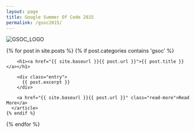 ```yaml
---
layout: page
title: Google Summer Of Code 2015
permalink: /gsoc2015/
---
```


![GSOC_LOGO](https://1-ps.googleusercontent.com/sxk/lUi00NOiZZtaYcm5-HDw_Ypz0k/s.google-melange.appspot.com/www.google-melange.com/soc/content/2-1-20150429/images/gsoc/logo/banner-gsoc2015.png.pagespeed.ce.1-XG35qq3RFCzwkXhRUG.png)

<div class="posts">
  {% for post in site.posts %}
    {% if post.categories contains 'gsoc' %}
      <article class="post">

        <h1><a href="{{ site.baseurl }}{{ post.url }}">{{ post.title }}</a></h1>

        <div class="entry">
          {{ post.excerpt }}
        </div>

        <a href="{{ site.baseurl }}{{ post.url }}" class="read-more">Read More</a>
      </article>
    {% endif %}
  {% endfor %}
</div>
